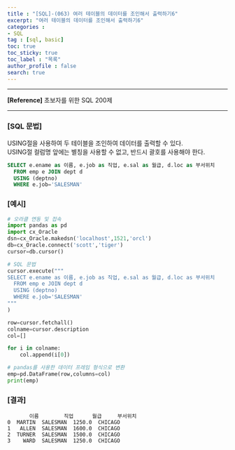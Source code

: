 ```yaml
---
title : "[SQL]-(063) 여러 테이블의 데이터를 조인해서 출력하기6"
excerpt: "여러 테이블의 데이터를 조인해서 출력하기6"
categories :
- SQL
tag : [sql, basic]
toc: true
toc_sticky: true
toc_label : "목록"
author_profile : false
search: true
---
```


---
**[Reference]** 초보자를 위한 SQL 200제

---

### [SQL 문법]
USING절을 사용하여 두 테이블을 조인하여 데이터를 출력할 수 있다.  
USING절 컬럼명 앞에는 별칭을 사용할 수 없고, 반드시 괄호를 사용해야 한다.
```sql
SELECT e.ename as 이름, e.job as 직업, e.sal as 월급, d.loc as 부서위치
  FROM emp e JOIN dept d 
  USING (deptno)
  WHERE e.job='SALESMAN'
```
### [예시]
```python
# 오라클 연동 및 접속
import pandas as pd
import cx_Oracle
dsn=cx_Oracle.makedsn('localhost',1521,'orcl')
db=cx_Oracle.connect('scott','tiger')
cursor=db.cursor()

# SQL 문법
cursor.execute("""
SELECT e.ename as 이름, e.job as 직업, e.sal as 월급, d.loc as 부서위치
  FROM emp e JOIN dept d 
  USING (deptno)
  WHERE e.job='SALESMAN'
"""
)

row=cursor.fetchall()
colname=cursor.description
col=[]

for i in colname:
    col.append(i[0])

# pandas를 사용한 데이터 프레임 형식으로 변환
emp=pd.DataFrame(row,columns=col)
print(emp)
```
### [결과]

           이름        직업      월급     부서위치
    0  MARTIN  SALESMAN  1250.0  CHICAGO
    1   ALLEN  SALESMAN  1600.0  CHICAGO
    2  TURNER  SALESMAN  1500.0  CHICAGO
    3    WARD  SALESMAN  1250.0  CHICAGO
    
